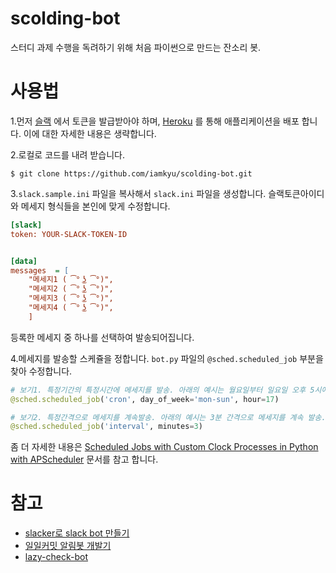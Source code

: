 # scolding-bot

스터디 과제 수행을 독려하기 위해 처음 파이썬으로 만드는 잔소리  봇.


# 사용법

1.먼저 [슬랙](https://iamkyu.slack.com/apps/build) 에서 토큰을 발급받아야 하며, [Heroku](https://www.heroku.com/) 를 통해 애플리케이션을 배포 합니다. 이에 대한 자세한 내용은 생략합니다. 



2.로컬로 코드를 내려 받습니다.

```shell
$ git clone https://github.com/iamkyu/scolding-bot.git
```



3.`slack.sample.ini` 파일을 복사해서 `slack.ini` 파일을 생성합니다. 슬랙토큰아이디와 메세지 형식들을 본인에 맞게 수정합니다. 

```ini
[slack]
token: YOUR-SLACK-TOKEN-ID


[data]
messages  = [
    "메세지1 ( ͡° ͜ʖ ͡°)",
    "메세지2 ( ͡° ͜ʖ ͡°)",
    "메세지3 ( ͡° ͜ʖ ͡°)",
    "메세지4 ( ͡° ͜ʖ ͡°)",
    ]
```

등록한 메세지 중 하나를 선택하여 발송되어집니다.



4.메세지를 발송할 스케쥴을 정합니다. `bot.py` 파일의 `@sched.scheduled_job` 부분을 찾아 수정합니다.

```python
# 보기1. 특정기간의 특정시간에 메세지를 발송. 아래의 예시는 월요일부터 일요일 오후 5시에 메세지를 발송.
@sched.scheduled_job('cron', day_of_week='mon-sun', hour=17)

# 보기2. 특정간격으로 메세지를 계속발송. 아래의 예시는 3분 간격으로 메세지를 계속 발송.
@sched.scheduled_job('interval', minutes=3)
```

좀 더 자세한 내용은  [Scheduled Jobs with Custom Clock Processes in Python with APScheduler](https://devcenter.heroku.com/articles/clock-processes-python) 문서를 참고 합니다.



# 참고 

- [slacker로 slack bot 만들기](https://hyesun03.github.io/2016/10/08/slackbot/)
- [일일커밋 알림봇 개발기](https://mingrammer.com/dev-commit-alarm-bot)
- [lazy-check-bot](https://github.com/maxtortime/lazy-check-bot)

